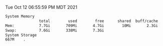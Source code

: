Tue Oct 12 06:55:59 PM MDT 2021
```bash
System Memory
               total        used        free      shared  buff/cache   available
Mem:           7.7Gi       709Mi       4.7Gi        10Mi       2.3Gi       6.7Gi
Swap:          7.6Gi       338Mi       7.3Gi
System Storage
667M	.
```
```bash
